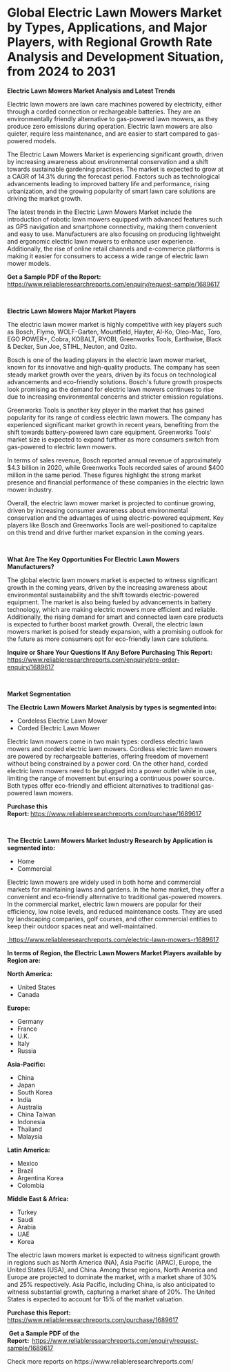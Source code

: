<p><h1>Global Electric Lawn Mowers Market by Types, Applications, and Major Players, with Regional Growth Rate Analysis and Development Situation, from 2024 to 2031</h1></p><p><strong>Electric Lawn Mowers Market Analysis and Latest Trends</strong></p>
<p><p>Electric lawn mowers are lawn care machines powered by electricity, either through a corded connection or rechargeable batteries. They are an environmentally friendly alternative to gas-powered lawn mowers, as they produce zero emissions during operation. Electric lawn mowers are also quieter, require less maintenance, and are easier to start compared to gas-powered models.</p><p>The Electric Lawn Mowers Market is experiencing significant growth, driven by increasing awareness about environmental conservation and a shift towards sustainable gardening practices. The market is expected to grow at a CAGR of 14.3% during the forecast period. Factors such as technological advancements leading to improved battery life and performance, rising urbanization, and the growing popularity of smart lawn care solutions are driving the market growth.</p><p>The latest trends in the Electric Lawn Mowers Market include the introduction of robotic lawn mowers equipped with advanced features such as GPS navigation and smartphone connectivity, making them convenient and easy to use. Manufacturers are also focusing on producing lightweight and ergonomic electric lawn mowers to enhance user experience. Additionally, the rise of online retail channels and e-commerce platforms is making it easier for consumers to access a wide range of electric lawn mower models.</p></p>
<p><strong>Get a Sample PDF of the Report:&nbsp;</strong> <a href="https://www.reliableresearchreports.com/enquiry/request-sample/1689617">https://www.reliableresearchreports.com/enquiry/request-sample/1689617</a></p>
<p>&nbsp;</p>
<p><strong>Electric Lawn Mowers Major Market Players</strong></p>
<p><p>The electric lawn mower market is highly competitive with key players such as Bosch, Flymo, WOLF-Garten, Mountfield, Hayter, Al-Ko, Oleo-Mac, Toro, EGO POWER+, Cobra, KOBALT, RYOBI, Greenworks Tools, Earthwise, Black & Decker, Sun Joe, STIHL, Neuton, and Ozito.</p><p>Bosch is one of the leading players in the electric lawn mower market, known for its innovative and high-quality products. The company has seen steady market growth over the years, driven by its focus on technological advancements and eco-friendly solutions. Bosch's future growth prospects look promising as the demand for electric lawn mowers continues to rise due to increasing environmental concerns and stricter emission regulations.</p><p>Greenworks Tools is another key player in the market that has gained popularity for its range of cordless electric lawn mowers. The company has experienced significant market growth in recent years, benefiting from the shift towards battery-powered lawn care equipment. Greenworks Tools' market size is expected to expand further as more consumers switch from gas-powered to electric lawn mowers.</p><p>In terms of sales revenue, Bosch reported annual revenue of approximately $4.3 billion in 2020, while Greenworks Tools recorded sales of around $400 million in the same period. These figures highlight the strong market presence and financial performance of these companies in the electric lawn mower industry.</p><p>Overall, the electric lawn mower market is projected to continue growing, driven by increasing consumer awareness about environmental conservation and the advantages of using electric-powered equipment. Key players like Bosch and Greenworks Tools are well-positioned to capitalize on this trend and drive further market expansion in the coming years.</p></p>
<p>&nbsp;</p>
<p><strong>What Are The Key Opportunities For Electric Lawn Mowers Manufacturers?</strong></p>
<p><p>The global electric lawn mowers market is expected to witness significant growth in the coming years, driven by the increasing awareness about environmental sustainability and the shift towards electric-powered equipment. The market is also being fueled by advancements in battery technology, which are making electric mowers more efficient and reliable. Additionally, the rising demand for smart and connected lawn care products is expected to further boost market growth. Overall, the electric lawn mowers market is poised for steady expansion, with a promising outlook for the future as more consumers opt for eco-friendly lawn care solutions.</p></p>
<p><strong>Inquire or Share Your Questions If Any Before Purchasing This Report:</strong> <a href="https://www.reliableresearchreports.com/enquiry/pre-order-enquiry/1689617">https://www.reliableresearchreports.com/enquiry/pre-order-enquiry/1689617</a></p>
<p>&nbsp;</p>
<p><strong>Market Segmentation</strong></p>
<p><strong>The Electric Lawn Mowers Market Analysis by types is segmented into:</strong></p>
<p><ul><li>Cordeless Electric Lawn Mower</li><li>Corded Electric Lawn Mower</li></ul></p>
<p><p>Electric lawn mowers come in two main types: cordless electric lawn mowers and corded electric lawn mowers. Cordless electric lawn mowers are powered by rechargeable batteries, offering freedom of movement without being constrained by a power cord. On the other hand, corded electric lawn mowers need to be plugged into a power outlet while in use, limiting the range of movement but ensuring a continuous power source. Both types offer eco-friendly and efficient alternatives to traditional gas-powered lawn mowers.</p></p>
<p><strong>Purchase this Report:&nbsp;</strong><a href="https://www.reliableresearchreports.com/purchase/1689617">https://www.reliableresearchreports.com/purchase/1689617</a></p>
<p>&nbsp;</p>
<p><strong>The Electric Lawn Mowers Market Industry Research by Application is segmented into:</strong></p>
<p><ul><li>Home</li><li>Commercial</li></ul></p>
<p><p>Electric lawn mowers are widely used in both home and commercial markets for maintaining lawns and gardens. In the home market, they offer a convenient and eco-friendly alternative to traditional gas-powered mowers. In the commercial market, electric lawn mowers are popular for their efficiency, low noise levels, and reduced maintenance costs. They are used by landscaping companies, golf courses, and other commercial entities to keep their outdoor spaces neat and well-maintained.</p></p>
<p><a href="https://www.reliableresearchreports.com/electric-lawn-mowers-r1689617">&nbsp;https://www.reliableresearchreports.com/electric-lawn-mowers-r1689617</a></p>
<p><strong>In terms of Region, the Electric Lawn Mowers Market Players available by Region are:</strong></p>
<p>
    <p> <strong> North America: </strong>
        <ul>
            <li>United States</li>
            <li>Canada</li>
        </ul>
        </p> 
    <p> <strong> Europe: </strong>
        <ul>
            <li>Germany</li>
            <li>France</li>
            <li>U.K.</li>
            <li>Italy</li>
            <li>Russia</li>
        </ul>
        </p> 
    <p> <strong> Asia-Pacific: </strong>
        <ul>
            <li>China</li>
            <li>Japan</li>
            <li>South Korea</li>
            <li>India</li>
            <li>Australia</li>
            <li>China Taiwan</li>
            <li>Indonesia</li>
            <li>Thailand</li>
            <li>Malaysia</li>
        </ul>
        </p> 
    <p> <strong> Latin America: </strong>
        <ul>
            <li>Mexico</li>
            <li>Brazil</li>
            <li>Argentina Korea</li>
            <li>Colombia</li>
        </ul>
        </p> 
    <p> <strong> Middle East & Africa: </strong>
        <ul>
            <li>Turkey</li>
            <li>Saudi</li>
            <li>Arabia</li>
            <li>UAE</li>
            <li>Korea</li>
        </ul>
    </p>
    </p>
<p><p>The electric lawn mowers market is expected to witness significant growth in regions such as North America (NA), Asia Pacific (APAC), Europe, the United States (USA), and China. Among these regions, North America and Europe are projected to dominate the market, with a market share of 30% and 25% respectively. Asia Pacific, including China, is also anticipated to witness substantial growth, capturing a market share of 20%. The United States is expected to account for 15% of the market valuation.</p></p>
<p><strong>Purchase this Report: </strong><a href="https://www.reliableresearchreports.com/purchase/1689617">https://www.reliableresearchreports.com/purchase/1689617</a></p>
<p>&nbsp;<strong>Get a Sample PDF of the Report:&nbsp;&nbsp;</strong><a href="https://www.reliableresearchreports.com/enquiry/request-sample/1689617">https://www.reliableresearchreports.com/enquiry/request-sample/1689617</a></p>
<p><strong></strong></p>
<p>Check more reports on https://www.reliableresearchreports.com/</p>